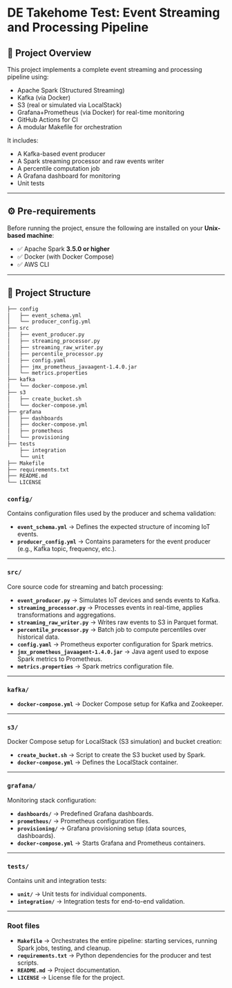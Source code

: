 # DE Takehome Test: Event Streaming and Processing Pipeline

## 📖 Project Overview

This project implements a complete event streaming and processing pipeline using:

- Apache Spark (Structured Streaming)
- Kafka (via Docker)
- S3 (real or simulated via LocalStack)
- Grafana+Prometheus (via Docker) for real-time monitoring
- GitHub Actions for CI
- A modular Makefile for orchestration

It includes:
- A Kafka-based event producer
- A Spark streaming processor and raw events writer
- A percentile computation job
- A Grafana dashboard for monitoring
- Unit tests

---

## ⚙️ Pre-requirements

Before running the project, ensure the following are installed on your **Unix-based machine**:

- ✅ Apache Spark **3.5.0 or higher**
- ✅ Docker (with Docker Compose)
- ✅ AWS CLI

---

## 📂 Project Structure

```bash
├── config
│   ├── event_schema.yml
│   └── producer_config.yml
├── src
│   ├── event_producer.py
│   ├── streaming_processor.py
│   ├── streaming_raw_writer.py
│   ├── percentile_processor.py
│   ├── config.yaml
│   ├── jmx_prometheus_javaagent-1.4.0.jar
│   └── metrics.properties
├── kafka
│   └── docker-compose.yml
├── s3
│   ├── create_bucket.sh
│   └── docker-compose.yml
├── grafana
│   ├── dashboards
│   ├── docker-compose.yml
│   ├── prometheus
│   └── provisioning
├── tests
    ├── integration
    └── unit
├── Makefile
├── requirements.txt
├── README.md
└── LICENSE
```
### `config/`
Contains configuration files used by the producer and schema validation:
- **`event_schema.yml`** → Defines the expected structure of incoming IoT events.  
- **`producer_config.yml`** → Contains parameters for the event producer (e.g., Kafka topic, frequency, etc.).  

---

### `src/`
Core source code for streaming and batch processing:
- **`event_producer.py`** → Simulates IoT devices and sends events to Kafka.  
- **`streaming_processor.py`** → Processes events in real-time, applies transformations and aggregations.  
- **`streaming_raw_writer.py`** → Writes raw events to S3 in Parquet format.  
- **`percentile_processor.py`** → Batch job to compute percentiles over historical data.  
- **`config.yaml`** → Prometheus exporter configuration for Spark metrics.  
- **`jmx_prometheus_javaagent-1.4.0.jar`** → Java agent used to expose Spark metrics to Prometheus.  
- **`metrics.properties`** → Spark metrics configuration file.  

---

### `kafka/`
- **`docker-compose.yml`** → Docker Compose setup for Kafka and Zookeeper.  

---

### `s3/`
Docker Compose setup for LocalStack (S3 simulation) and bucket creation:
- **`create_bucket.sh`** → Script to create the S3 bucket used by Spark.  
- **`docker-compose.yml`** → Defines the LocalStack container.  

---

### `grafana/`
Monitoring stack configuration:
- **`dashboards/`** → Predefined Grafana dashboards.  
- **`prometheus/`** → Prometheus configuration files.  
- **`provisioning/`** → Grafana provisioning setup (data sources, dashboards).  
- **`docker-compose.yml`** → Starts Grafana and Prometheus containers.  

---

### `tests/`
Contains unit and integration tests:
- **`unit/`** → Unit tests for individual components.  
- **`integration/`** → Integration tests for end-to-end validation.  

---

### Root files
- **`Makefile`** → Orchestrates the entire pipeline: starting services, running Spark jobs, testing, and cleanup.  
- **`requirements.txt`** → Python dependencies for the producer and test scripts.  
- **`README.md`** → Project documentation.  
- **`LICENSE`** → License file for the project.
